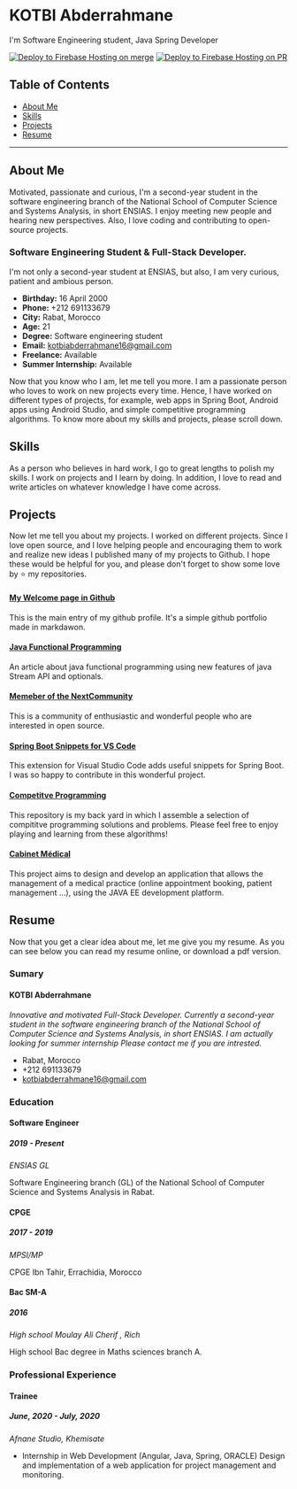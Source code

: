 # KOTBI Abderrahmane

I'm Software Engineering student, Java Spring Developer

[![Deploy to Firebase Hosting on merge](https://github.com/abdorah/my-resume/actions/workflows/firebase-hosting-merge.yml/badge.svg)](https://github.com/abdorah/my-resume/actions/workflows/firebase-hosting-merge.yml)
[![Deploy to Firebase Hosting on PR](https://github.com/abdorah/my-resume/actions/workflows/firebase-hosting-pull-request.yml/badge.svg)](https://github.com/abdorah/my-resume/actions/workflows/firebase-hosting-pull-request.yml)

Table of Contents
---

- [<span>About Me</span>](#about-me)
- [<span>Skills</span>](#skills)
- [<span>Projects</span>](#projects)
- [<span>Resume</span>](#resume)

---

## About Me

Motivated, passionate and curious, I'm a second-year student in the software engineering branch of the National School of Computer Science and Systems Analysis, in short ENSIAS. I enjoy meeting new people and hearing new perspectives. Also, I love coding and contributing to open-source projects.

### Software Engineering Student & Full-Stack Developer.

I'm not only a second-year student at ENSIAS, but also, I am very curious, patient and ambious person.

- **Birthday:** <span>16 April 2000</span>
- **Phone:** <span>+212 691133679</span>
- **City:** <span>Rabat, Morocco</span>
- **Age:** <span>21</span>
- **Degree:** <span>Software engineering student</span>
- **Email:** <span>kotbiabderrahmane16@gmail.com</span>
- **Freelance:** <span>Available</span>
- **Summer Internship:** <span>Available</span>

Now that you know who I am, let me tell you more. I am a passionate person who loves to work on new projects every time. Hence, I have worked on different types of projects, for example, web apps in Spring Boot, Android apps using Android Studio, and simple competitive programming algorithms. To know more about my skills and projects, please scroll down.

## Skills

As a person who believes in hard work, I go to great lengths to polish my skills. I work on projects and I learn by doing. In addition, I love to read and write articles on whatever knowledge I have come across.

## Projects

Now let me tell you about my projects. I worked on different projects. Since I love open source, and I love helping people and encouraging them to work and realize new ideas I published many of my projects to Github. I hope these would be helpful for you, and please don't forget to show some love by ⭐ my repositories.

#### [My Welcome page in Github](https://github.com/abdorah)

This is the main entry of my github profile. It's a simple github portfolio made in markdawon.

#### [Java Functional Programming](https://gist.github.com/abdorah/28ab6adccd53e6ca74487c08f84c3516)

An article about java functional programming using new features of java Stream API and optionals.

#### [Memeber of the NextCommunity](https://maxbase.org/network/abdorah/)

This is a community of enthusiastic and wonderful people who are interested in open source.

#### [Spring Boot Snippets for VS Code](https://github.com/DeveloperSoapbox/vscode-springboot-snippets)

This extension for Visual Studio Code adds useful snippets for Spring Boot. I was so happy to contribute in this wonderful project.

#### [Competitve Programming](https://github.com/abdorah/CP)

This repository is my back yard in which I assemble a selection of compititve programming solutions and problems. Please feel free to enjoy playing and learning from these algorithms!

#### [Cabinet Médical](https://github.com/abdorah/Cabinet_Medical)

This project aims to design and develop an application that allows the management of a medical practice (online appointment booking, patient management ...), using the JAVA EE development platform.

## Resume

Now that you get a clear idea about me, let me give you my resume. As you can see below you can read my resume online, or download a pdf version.

### Sumary

#### KOTBI Abderrahmane

_Innovative and motivated Full-Stack Developer. Currently a second-year student in the software engineering branch of the National School of Computer Science and Systems Analysis, in short ENSIAS. I am actually looking for summer internship Please contact me if you are intrested._

- Rabat, Morocco
- +212 691133679
- kotbiabderrahmane16@gmail.com

### Education

#### Software Engineer

##### 2019 - Present

_ENSIAS GL_

Software Engineering branch (GL) of the National School of Computer Science and Systems Analysis in Rabat.

#### CPGE

##### 2017 - 2019

_MPSI/MP_

CPGE Ibn Tahir, Errachidia, Morocco

#### Bac SM-A

##### 2016

_High school Moulay Ali Cherif , Rich_

High school Bac degree in Maths sciences branch A.

### Professional Experience

#### Trainee

##### June, 2020 - July, 2020

_Afnane Studio, Khemisate_

- Internship in Web Development (Angular, Java, Spring, ORACLE) Design and implementation of a web application for project management and monitoring.
